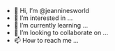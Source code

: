 - 👋 Hi, I’m @jeanninesworld
- 👀 I’m interested in ...
- 🌱 I’m currently learning ...
- 💞️ I’m looking to collaborate on ...
- 📫 How to reach me ...

<!---
jeanninesworld/jeanninesworld is a ✨ special ✨ repository because its `README.md` (this file) appears on your GitHub profile.
You can click the Preview link to take a look at your changes.
--->
